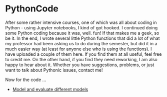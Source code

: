 # PythonCode
After some rather intensive courses, one of which was all about coding in Python - using Jupyter notebooks, I kind of got hooked.  I continued doing some Python coding because it was, well. fun! If that makes me a geek, so be it.  In the end, I wrote several little Python functions that did a lot of what my professor had been asking us to do during the semester, but did it in a much easier way (at least for anyone else who is using the functions). I have uploaded a couple of them here. If you find them at all useful, feel free to credit me. On the other hand, if you find they need reworking, I am also happy to hear about it. Whether you have suggestions, problems, or just want to talk about Pythonic issues, contact me!

Now for the code ...

- [Model and evaluate different models](https://github.com/tzucker02/PythonCode/blob/main/model_eval.ipynb)
